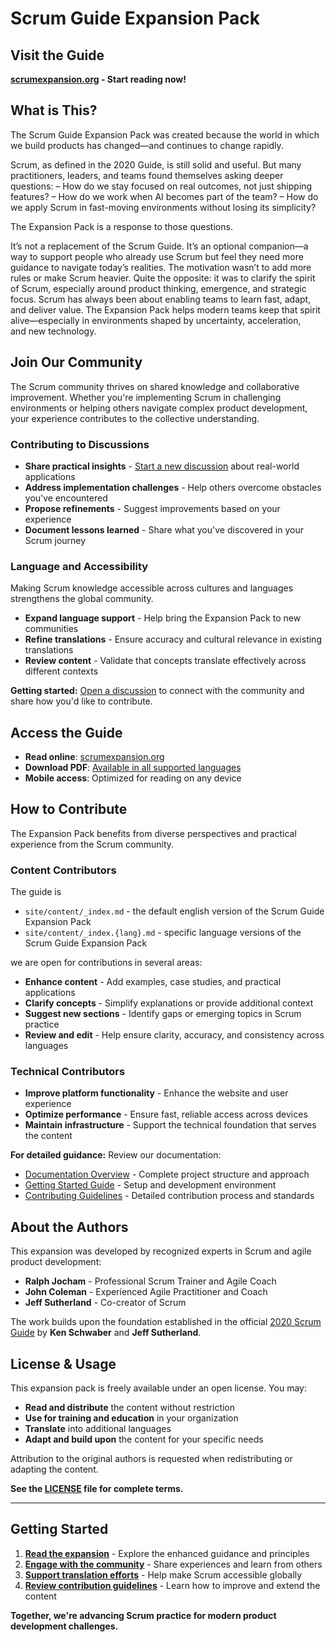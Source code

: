 # Scrum Guide Expansion Pack

## Visit the Guide

**[scrumexpansion.org](https://scrumexpansion.org) - Start reading now!**

## What is This?

The Scrum Guide Expansion Pack was created because the world in which we build products has changed—and continues to change rapidly.

Scrum, as defined in the 2020 Guide, is still solid and useful. But many practitioners, leaders, and teams found themselves asking deeper questions:
– How do we stay focused on real outcomes, not just shipping features?
– How do we work when AI becomes part of the team?
– How do we apply Scrum in fast-moving environments without losing its simplicity?

The Expansion Pack is a response to those questions.

It’s not a replacement of the Scrum Guide. It’s an optional companion—a way to support people who already use Scrum but feel they need more guidance to navigate today’s realities.
The motivation wasn’t to add more rules or make Scrum heavier. Quite the opposite: it was to clarify the spirit of Scrum, especially around product thinking, emergence, and strategic focus.
Scrum has always been about enabling teams to learn fast, adapt, and deliver value. The Expansion Pack helps modern teams keep that spirit alive—especially in environments shaped by uncertainty, acceleration, and new technology.

## Join Our Community

The Scrum community thrives on shared knowledge and collaborative improvement. Whether you're implementing Scrum in challenging environments or helping others navigate complex product development, your experience contributes to the collective understanding.

### Contributing to Discussions

- **Share practical insights** - [Start a new discussion](https://github.com/ScrumGuides/ScrumGuide-ExpansionPack/discussions) about real-world applications
- **Address implementation challenges** - Help others overcome obstacles you've encountered
- **Propose refinements** - Suggest improvements based on your experience
- **Document lessons learned** - Share what you've discovered in your Scrum journey

### Language and Accessibility

Making Scrum knowledge accessible across cultures and languages strengthens the global community.

- **Expand language support** - Help bring the Expansion Pack to new communities
- **Refine translations** - Ensure accuracy and cultural relevance in existing translations
- **Review content** - Validate that concepts translate effectively across different contexts

**Getting started:** [Open a discussion](https://github.com/ScrumGuides/ScrumGuide-ExpansionPack/discussions) to connect with the community and share how you'd like to contribute.

## Access the Guide

- **Read online**: [scrumexpansion.org](https://scrumexpansion.org)
- **Download PDF**: [Available in all supported languages](https://scrumexpansion.org/download)
- **Mobile access**: Optimized for reading on any device

## How to Contribute

The Expansion Pack benefits from diverse perspectives and practical experience from the Scrum community.

### Content Contributors

The guide is

- `site/content/_index.md` - the default english version of the Scrum Guide Expansion Pack
- `site/content/_index.{lang}.md` - specific language versions of the Scrum Guide Expansion Pack

we are open for contributions in several areas:

- **Enhance content** - Add examples, case studies, and practical applications
- **Clarify concepts** - Simplify explanations or provide additional context
- **Suggest new sections** - Identify gaps or emerging topics in Scrum practice
- **Review and edit** - Help ensure clarity, accuracy, and consistency across languages

### Technical Contributors

- **Improve platform functionality** - Enhance the website and user experience
- **Optimize performance** - Ensure fast, reliable access across devices
- **Maintain infrastructure** - Support the technical foundation that serves the content

**For detailed guidance:** Review our documentation:

- [Documentation Overview](./docs/README.md) - Complete project structure and approach
- [Getting Started Guide](./docs/getting-started.md) - Setup and development environment
- [Contributing Guidelines](./docs/contributing.md) - Detailed contribution process and standards

## About the Authors

This expansion was developed by recognized experts in Scrum and agile product development:

- **Ralph Jocham** - Professional Scrum Trainer and Agile Coach
- **John Coleman** - Experienced Agile Practitioner and Coach
- **Jeff Sutherland** - Co-creator of Scrum

The work builds upon the foundation established in the official [2020 Scrum Guide](https://scrumguides.org/) by **Ken Schwaber** and **Jeff Sutherland**.

## License & Usage

This expansion pack is freely available under an open license. You may:

- **Read and distribute** the content without restriction
- **Use for training and education** in your organization
- **Translate** into additional languages
- **Adapt and build upon** the content for your specific needs

Attribution to the original authors is requested when redistributing or adapting the content.

**See the [LICENSE](./LICENSE) file for complete terms.**

---

## Getting Started

1. **[Read the expansion](https://scrumexpansion.org)** - Explore the enhanced guidance and principles
2. **[Engage with the community](https://github.com/ScrumGuides/ScrumGuide-ExpansionPack/discussions)** - Share experiences and learn from others
3. **[Support translation efforts](https://github.com/ScrumGuides/ScrumGuide-ExpansionPack/discussions)** - Help make Scrum accessible globally
4. **[Review contribution guidelines](./docs/contributing.md)** - Learn how to improve and extend the content

**Together, we're advancing Scrum practice for modern product development challenges.**
